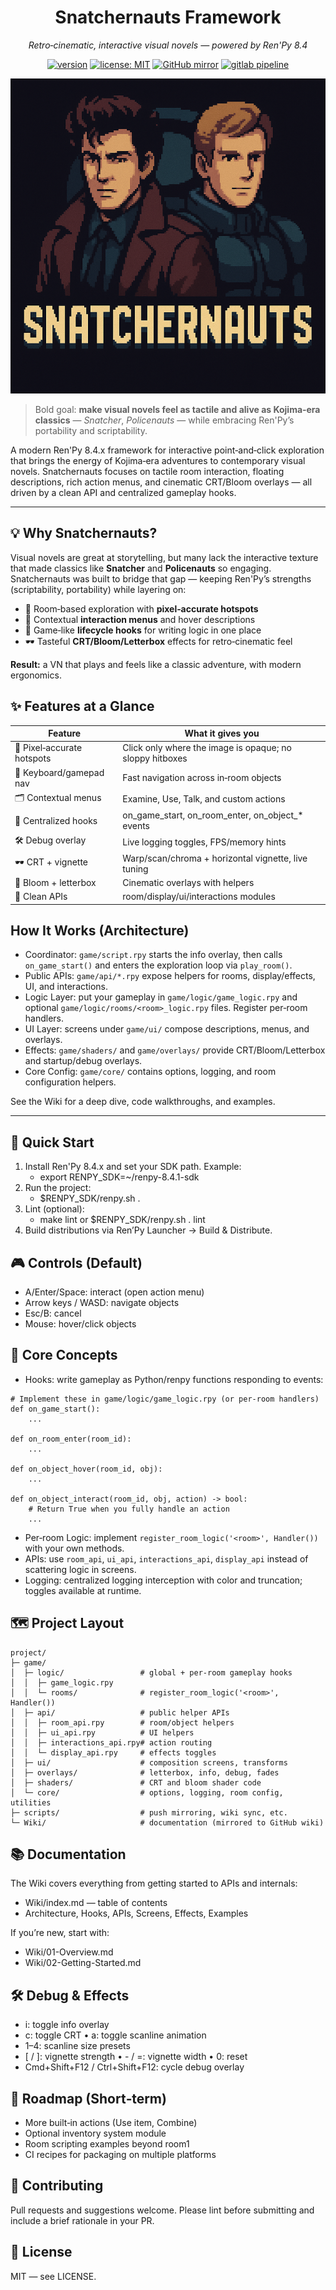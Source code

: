 <div align="center">

# Snatchernauts Framework

<i>Retro‑cinematic, interactive visual novels — powered by Ren'Py 8.4</i>

[![version](https://img.shields.io/badge/version-0.5.1-blue)](CHANGELOG.md)
[![license: MIT](https://img.shields.io/badge/license-MIT-green)](LICENSE)
[![GitHub mirror](https://img.shields.io/badge/github-mirror-blue?logo=github)](https://github.com/grahfmusic/snatchernauts_framework)
[![gitlab pipeline](https://gitlab.com/grahfmusic/snatchernauts_framework/badges/main/pipeline.svg)](https://gitlab.com/grahfmusic/snatchernauts_framework/-/pipelines)

<img src="Wiki/snatcher-logo.png" alt="Snatchernauts Logo" width="600" />

</div>

> Bold goal: <b>make visual novels feel as tactile and alive as Kojima‑era classics</b> — <i>Snatcher</i>, <i>Policenauts</i> — while embracing Ren'Py’s portability and scriptability.

A modern Ren'Py 8.4.x framework for interactive point‑and‑click exploration that brings the energy of Kojima‑era adventures to contemporary visual novels. Snatchernauts focuses on tactile room interaction, floating descriptions, rich action menus, and cinematic CRT/Bloom overlays — all driven by a clean API and centralized gameplay hooks.

<hr/>


## 💡 Why Snatchernauts?
Visual novels are great at storytelling, but many lack the interactive texture that made classics like <b>Snatcher</b> and <b>Policenauts</b> so engaging. Snatchernauts was built to bridge that gap — keeping Ren'Py’s strengths (scriptability, portability) while layering on:
- 🎯 Room‑based exploration with <b>pixel‑accurate hotspots</b>
- 🧭 Contextual <b>interaction menus</b> and hover descriptions
- 🧩 Game‑like <b>lifecycle hooks</b> for writing logic in one place
- 🕶️ Tasteful <b>CRT/Bloom/Letterbox</b> effects for retro‑cinematic feel

<b>Result:</b> a VN that plays and feels like a classic adventure, with modern ergonomics.


## ✨ Features at a Glance

| Feature | What it gives you |
|---|---|
| 🎯 Pixel‑accurate hotspots | Click only where the image is opaque; no sloppy hitboxes |
| 🧭 Keyboard/gamepad nav | Fast navigation across in‑room objects |
| 🗂️ Contextual menus | Examine, Use, Talk, and custom actions |
| 🧩 Centralized hooks | on_game_start, on_room_enter, on_object_* events |
| 🛠️ Debug overlay | Live logging toggles, FPS/memory hints |
| 🕶️ CRT + vignette | Warp/scan/chroma + horizontal vignette, live tuning |
| 🌸 Bloom + letterbox | Cinematic overlays with helpers |
| 🧰 Clean APIs | room/display/ui/interactions modules |


## How It Works (Architecture)
- Coordinator: `game/script.rpy` starts the info overlay, then calls `on_game_start()` and enters the exploration loop via `play_room()`.
- Public APIs: `game/api/*.rpy` expose helpers for rooms, display/effects, UI, and interactions.
- Logic Layer: put your gameplay in `game/logic/game_logic.rpy` and optional `game/logic/rooms/<room>_logic.rpy` files. Register per‑room handlers.
- UI Layer: screens under `game/ui/` compose descriptions, menus, and overlays.
- Effects: `game/shaders/` and `game/overlays/` provide CRT/Bloom/Letterbox and startup/debug overlays.
- Core Config: `game/core/` contains options, logging, and room configuration helpers.

See the Wiki for a deep dive, code walkthroughs, and examples.


---

## 🚀 Quick Start
1) Install Ren'Py 8.4.x and set your SDK path. Example:
   - export RENPY_SDK=~/renpy-8.4.1-sdk
2) Run the project:
   - $RENPY_SDK/renpy.sh .
3) Lint (optional):
   - make lint  or  $RENPY_SDK/renpy.sh . lint
4) Build distributions via Ren’Py Launcher → Build & Distribute.


## 🎮 Controls (Default)
- A/Enter/Space: interact (open action menu)
- Arrow keys / WASD: navigate objects
- Esc/B: cancel
- Mouse: hover/click objects


## 🧠 Core Concepts
- Hooks: write gameplay as Python/renpy functions responding to events:

```renpy
# Implement these in game/logic/game_logic.rpy (or per-room handlers)
def on_game_start():
    ...

def on_room_enter(room_id):
    ...

def on_object_hover(room_id, obj):
    ...

def on_object_interact(room_id, obj, action) -> bool:
    # Return True when you fully handle an action
    ...
```

- Per‑room Logic: implement `register_room_logic('<room>', Handler())` with your own methods.
- APIs: use `room_api`, `ui_api`, `interactions_api`, `display_api` instead of scattering logic in screens.
- Logging: centralized logging interception with color and truncation; toggles available at runtime.


## 🗺️ Project Layout
```
project/
├─ game/
│  ├─ logic/                 # global + per-room gameplay hooks
│  │  ├─ game_logic.rpy
│  │  └─ rooms/              # register_room_logic('<room>', Handler())
│  ├─ api/                   # public helper APIs
│  │  ├─ room_api.rpy        # room/object helpers
│  │  ├─ ui_api.rpy          # UI helpers
│  │  ├─ interactions_api.rpy# action routing
│  │  └─ display_api.rpy     # effects toggles
│  ├─ ui/                    # composition screens, transforms
│  ├─ overlays/              # letterbox, info, debug, fades
│  ├─ shaders/               # CRT and bloom shader code
│  └─ core/                  # options, logging, room config, utilities
├─ scripts/                  # push mirroring, wiki sync, etc.
└─ Wiki/                     # documentation (mirrored to GitHub wiki)
```


## 📚 Documentation
The Wiki covers everything from getting started to APIs and internals:
- Wiki/index.md — table of contents
- Architecture, Hooks, APIs, Screens, Effects, Examples

If you’re new, start with:
- Wiki/01-Overview.md
- Wiki/02-Getting-Started.md

## 🛠️ Debug & Effects
- i: toggle info overlay
- c: toggle CRT • a: toggle scanline animation
- 1–4: scanline size presets
- [ / ]: vignette strength • - / =: vignette width • 0: reset
- Cmd+Shift+F12 / Ctrl+Shift+F12: cycle debug overlay


## 🧭 Roadmap (Short‑term)
- More built‑in actions (Use item, Combine)
- Optional inventory system module
- Room scripting examples beyond room1
- CI recipes for packaging on multiple platforms


## 🤝 Contributing
Pull requests and suggestions welcome. Please lint before submitting and include a brief rationale in your PR.


## 📄 License
MIT — see LICENSE.
